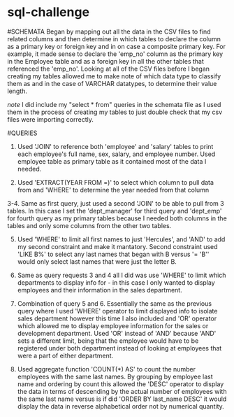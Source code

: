 # sql-challenge
#SCHEMATA 
Began by mapping out all the data in the CSV files to find related columns and then determine in which tables to declare the column as a primary key or foreign key and in on case a composite primary key. For example, it made sense to declare the 'emp_no' column as the primary key in the Employee table and as a foreign key in all the other tables that referenced the 'emp_no'. Looking at all of the CSV files before I began creating my tables allowed me to make note of which data type to classify them as and in the case of VARCHAR datatypes, to determine their value length.

*note* I did include my "select * from" queries in the schemata file as I used them in the process of creating my tables to just double check that my csv files were importing correctly.

#QUERIES 
1. Used 'JOIN' to reference both 'employee' and 'salary' tables to print each employee's full name, sex, salary, and employee number. Used employee table as primary table as it contained most of the data I needed.

2. Used 'EXTRACT(YEAR FROM =)' to select which column to pull data from and 'WHERE' to determine the year needed from that column

3-4. Same as first query, just used a second 'JOIN' to be able to pull from 3 tables. In this case I set the 'dept_manager' for third query and 'dept_emp' for fourth query as my primary tables because I needed both columns in the tables and only some columns from the other two tables.

5. Used 'WHERE' to limit all first names to just 'Hercules',  and 'AND' to add my second constraint and make it mantatory. Second constraint used 'LIKE B%' to select any last names that began with B  versus '= 'B'' would only select last names that were just the letter B.

6. Same as query requests 3 and 4 all I did was use 'WHERE' to limit which departments to display info for - in this case I only wanted to display employees and their information in the sales department.

7. Combination of query 5 and 6. Essentially the same as the previous query where I used 'WHERE' operator to limit displayed info to isolate sales department however this time I also included and 'OR' operator which allowed me to display employee information for the sales or development department. Used 'OR' instead of 'AND' because 'AND' sets a different limit, being that the employee would have to be registered under both department instead of looking at employees that were a part of either department.

8. Used aggregate function 'COUNT(*) AS' to count the number employees with the same last names. By grouping by employee last name and ordering by count this allowed the 'DESC' operator to display the data in terms of descending by the actual number of employees with the same last name versus is if did 'ORDER BY last_name DESC' it would display the data in reverse alphabetical order not by numerical quantity. 
